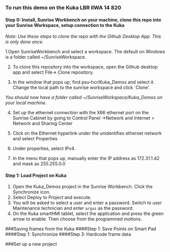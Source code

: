 ### To run this demo on the Kuka LBR IIWA 14 820
#### Step 0: Install, Sunrise Workbench on your machine, clone this repo into your Sunrise Workspace, setup connection to the Kuka
*Note: Use these steps to clone the repo with the Github Desktop App. This is only done once.*  

1.Open SunriseWorkbench and select a workspace. The default on Windows is a folder called ~/SunriseWorkspace.

2. To clone this repository into the workspace, open the Github desktop app and select File-> Clone repository.

3. In the window that pops up, find psu-hcr/Kuka_Demos and select it. Change the local path to the sunrise workspace and click `Clone'.

*You should now have a folder called ~/SunriseWorkspace/Kuka_Demos on your local machine.*

4. Set up the ethernet connection with the X66 ethernet port on the Sunrise Cabinet by going to Control Panel ->Network and Internet > Network and Sharing Center

5. Click on the Ethernet hyperlink under the unidentifies ethernet network and select Properties

6. Under properties, select IPv4.

7. In the menu that pops up, manually enter the IP address as 172.31.1.42 and mask as 255.255.0.0


#### Step 1: Load Project on Kuka
1. Open the Kuka_Demos project in the Sunrise Workbench. Click the Synchronize icon.
2. Select Deploy to Project and execute.
3. You will be asked to select a user and enter a password. Switch to user Maintenance technician and enter `argus` as the password.
4. On the Kuka smartHMI tablet, select the application and press the green arrow to enable. Then choose from the programmed motions.


###Saving frames from the Kuka
####Step 1: Save Points on Smart Pad
####Step 1: Synchronize
####Step 3: Hardcode frame data

###Set up a new project


